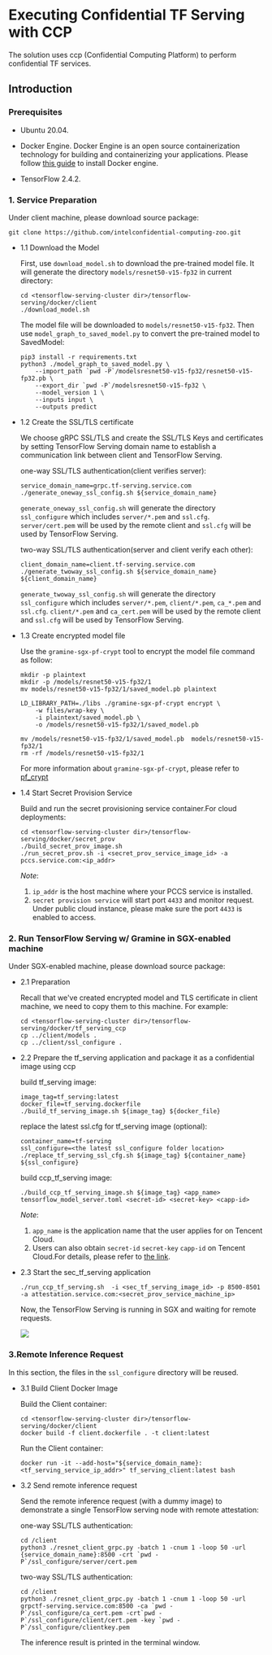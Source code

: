 # Executing Confidential TF Serving with CCP

The solution uses ccp (Confidential Computing Platform) to perform confidential TF services.

## Introduction

### Prerequisites
- Ubuntu 20.04.

- Docker Engine. Docker Engine is an open source containerization technology for
  building and containerizing your applications.
  Please follow [this guide](https://docs.docker.com/engine/install/ubuntu/#install-using-the-convenience-script)
  to install Docker engine.

- TensorFlow 2.4.2.


### 1. Service Preparation

Under client machine, please download source package:

```shell
git clone https://github.com/intelconfidential-computing-zoo.git
```

- 1.1 Download the Model

    First, use `download_model.sh` to download the pre-trained model file. It will
    generate the directory `models/resnet50-v15-fp32` in current directory:

    ```shell
    cd <tensorflow-serving-cluster dir>/tensorflow-serving/docker/client
    ./download_model.sh
    ```  

    The model file will be downloaded to `models/resnet50-v15-fp32`. 
    Then use `model_graph_to_saved_model.py` to convert the pre-trained model to SavedModel:
    
    ```shell  
    pip3 install -r requirements.txt
    python3 ./model_graph_to_saved_model.py \
        --import_path `pwd -P`/modelsresnet50-v15-fp32/resnet50-v15-fp32.pb \
        --export_dir `pwd -P`/modelsresnet50-v15-fp32 \ 
        --model_version 1 \
        --inputs input \
        --outputs predict
    ```   

- 1.2 Create the SSL/TLS certificate

    We choose gRPC SSL/TLS and create the SSL/TLS Keys and certificates by setting
    TensorFlow Serving domain name to establish a communication link between client
    and TensorFlow Serving.

    one-way SSL/TLS authentication(client verifies server):

    ```shell
    service_domain_name=grpc.tf-serving.service.com
    ./generate_oneway_ssl_config.sh ${service_domain_name}
    ```

    `generate_oneway_ssl_config.sh` will generate the directory 
    `ssl_configure` which includes `server/*.pem` and `ssl.cfg`.
    `server/cert.pem` will be used by the remote client and `ssl.cfg` 
    will be used by TensorFlow Serving.

    two-way SSL/TLS authentication(server and client verify each other):

    ```shell
    client_domain_name=client.tf-serving.service.com
    ./generate_twoway_ssl_config.sh ${service_domain_name} ${client_domain_name}
    ```

    `generate_twoway_ssl_config.sh` will generate the directory 
    `ssl_configure` which includes `server/*.pem`, `client/*.pem`, 
    `ca_*.pem` and `ssl.cfg`.
    `client/*.pem` and `ca_cert.pem` will be used by the remote client 
    and `ssl.cfg` will be used by TensorFlow Serving.

- 1.3 Create encrypted model file

    Use the `gramine-sgx-pf-crypt` tool to encrypt the model file command as follow:

    ```shell
    mkdir -p plaintext
    mkdir -p /models/resnet50-v15-fp32/1
    mv models/resnet50-v15-fp32/1/saved_model.pb plaintext

    LD_LIBRARY_PATH=./libs ./gramine-sgx-pf-crypt encrypt \
        -w files/wrap-key \
        -i plaintext/saved_model.pb \
        -o /models/resnet50-v15-fp32/1/saved_model.pb

    mv /models/resnet50-v15-fp32/1/saved_model.pb  models/resnet50-v15-fp32/1
    rm -rf /models/resnet50-v15-fp32/1
    ```
    
    For more information about `gramine-sgx-pf-crypt`, please refer to [pf_crypt](https://github.com/gramineproject/gramine/tree/master/Pal/src/host/Linux-SGX/tools/pf_crypt)

- 1.4 Start Secret Provision Service

    Build and run the secret provisioning service container.For cloud deployments:

    ```shell
    cd <tensorflow-serving-cluster dir>/tensorflow-serving/docker/secret_prov
    ./build_secret_prov_image.sh
    ./run_secret_prov.sh -i <secret_prov_service_image_id> -a pccs.service.com:<ip_addr>
    ```

    *Note*:
    1. `ip_addr` is the host machine where your PCCS service is installed.
    2. `secret provision service` will start port `4433` and monitor request. Under public cloud instance, please make sure the port `4433` is enabled to access.


### 2. Run TensorFlow Serving w/ Gramine in SGX-enabled machine

Under SGX-enabled machine, please download source package:

- 2.1 Preparation

    Recall that we've created encrypted model and TLS certificate in client machine,
    we need to copy them to this machine.
    For example:

    ```
    cd <tensorflow-serving-cluster dir>/tensorflow-serving/docker/tf_serving_ccp
    cp ../client/models .
    cp ../client/ssl_configure .
    ```

- 2.2 Prepare the tf_serving application and package it as a confidential image using ccp

    build tf_serving image:

    ```shell
    image_tag=tf_serving:latest
    docker_file=tf_serving.dockerfile
    ./build_tf_serving_image.sh ${image_tag} ${docker_file}
    ```

    replace the latest ssl.cfg for tf_serving image (optional):

    ```shell
    container_name=tf-serving
    ssl_configure=<the latest ssl_configure folder location>
    ./replace_tf_serving_ssl_cfg.sh ${image_tag} ${container_name} ${ssl_configure}
    ```

    build ccp_tf_serving image:

    ```shell
    ./build_ccp_tf_serving_image.sh ${image_tag} <app_name> tensorflow_model_server.toml <secret-id> <secret-key> <capp-id>
    ```

    *Note*:
    1. `app_name` is the application name that the user applies for on Tencent Cloud.
    2. Users can also obtain `secret-id` `secret-key` `capp-id` on Tencent Cloud.For details, please refer to [the link](https://cloud.tencent.com/document/product/1542).


- 2.3 Start the sec_tf_serving application

    ```shell
    ./run_ccp_tf_serving.sh  -i <sec_tf_serving_image_id> -p 8500-8501 -a attestation.service.com:<secret_prov_service_machine_ip>
    ```

    Now, the TensorFlow Serving is running in SGX and waiting for remote requests.

    ![](https://raw.githubusercontent.com/pengyuabc/confidential-computing-zoo/0f573059ee42d813ca161bbf586679fb3e834f03/documents/readthedoc/docs/source/Solutions/tensorflow-serving-cluster/img/TF_Serving.svg)

### 3.Remote Inference Request

In this section, the files in the `ssl_configure` directory will be reused.

- 3.1 Build Client Docker Image

    Build the Client container:

    ```shell
    cd <tensorflow-serving-cluster dir>/tensorflow-serving/docker/client
    docker build -f client.dockerfile . -t client:latest
    ```

    Run the Client container:

    ```shell
    docker run -it --add-host="${service_domain_name}:<tf_serving_service_ip_addr>" tf_serving_client:latest bash
    ```

- 3.2 Send remote inference request

    Send the remote inference request (with a dummy image) to demonstrate a single TensorFlow serving node with remote attestation:

    one-way SSL/TLS authentication:

    ```shell
    cd /client
    python3 ./resnet_client_grpc.py -batch 1 -cnum 1 -loop 50 -url {service_domain_name}:8500 -crt `pwd -P`/ssl_configure/server/cert.pem
    ```

    two-way SSL/TLS authentication:

    ```shell
    cd /client
    python3 ./resnet_client_grpc.py -batch 1 -cnum 1 -loop 50 -url grpctf-serving.service.com:8500 -ca `pwd -P`/ssl_configure/ca_cert.pem -crt`pwd -P`/ssl_configure/client/cert.pem -key `pwd -P`/ssl_configure/clientkey.pem
    ```
    The inference result is printed in the terminal window.
